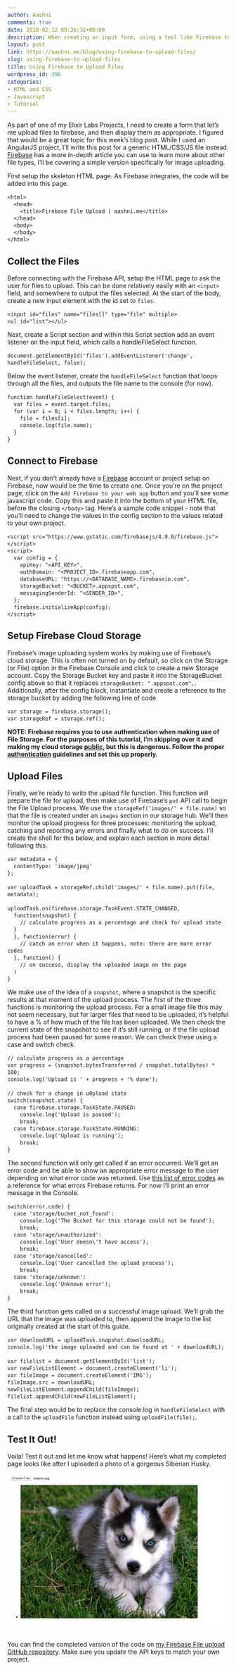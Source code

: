 ```yaml
---
author: Aashni
comments: true
date: 2018-02-12 09:26:32+00:00
description: When creating an input form, using a tool like Firebase to upload files can be extremely powerful
layout: post
link: https://aashni.me/blog/using-firebase-to-upload-files/
slug: using-firebase-to-upload-files
title: Using Firebase to Upload Files
wordpress_id: 398
categories:
- HTML and CSS
- Javascript
- Tutorial
---
```


As part of one of my Elixir Labs Projects, I need to create a form that let’s me upload files to firebase, and then display them as appropriate. I figured that would be a great topic for this week’s blog post. While I used an AngularJS project, I’ll write this post for a generic HTML/CSS/JS file instead. [Firebase](https://firebase.google.com/docs/storage/web/start) has a more in-depth article you can use to learn more about other file types, I’ll be covering a simple version specifically for image uploading.

First setup the skeleton HTML page. As Firebase integrates, the code will be added into this page.


    
    
    <html>
      <head>
        <title>Firebase File Upload | aashni.me</title>
      </head>
      <body>
      </body>
    </html>
    





## Collect the Files


Before connecting with the Firebase API, setup the HTML page to ask the user for files to upload. This can be done relatively easily with an `<input>` field, and somewhere to output the files selected. At the start of the body, create a new input element with the id set to `files`.


    
    
    <input id="files" name="files[]" type="file" multiple>
    <ul id="list"></ul>
    



Next, create a Script section and within this Script section add an event listener on the input field, which calls a handleFileSelect function.


    
    
    document.getElementById('files').addEventListener('change', handleFileSelect, false);
    



Below the event listener, create the `handleFileSelect` function that loops through all the files, and outputs the file name to the console (for now).


    
    
    function handleFileSelect(event) {
      var files = event.target.files;
      for (var i = 0; i < files.length; i++) {
        file = files[i];
        console.log(file.name);
      }
    }
    





## Connect to Firebase



Next, if you don’t already have a [Firebase](https://firebase.google.com/) account or project setup on Firebase, now would be the time to create one. Once you’re on the project page, click on the `Add Firebase to your web app` button and you’ll see some javascript code. Copy this and paste it into the bottom of your HTML file, before the closing `</body>` tag. Here’s a sample code snippet - note that you’ll need to change the values in the config section to the values related to your own project.


    
    
    <script src="https://www.gstatic.com/firebasejs/4.9.0/firebase.js"></script>
    <script>
      var config = {
        apiKey: "<API_KEY>",
        authDomain: "<PROJECT_ID>.firebaseapp.com",
        databaseURL: "https://<DATABASE_NAME>.firebaseio.com",
        storageBucket: "<BUCKET>.appspot.com",
        messagingSenderId: "<SENDER_ID>",
      };
      firebase.initializeApp(config);
    </script>
    





## Setup Firebase Cloud Storage



Firebase’s image uploading system works by making use of Firebase’s cloud storage. This is often not turned on by default, so click on the Storage (or File) option in the Firebase Console and click to create a new Storage account. Copy the Storage Bucket key and paste it into the StorageBucket config above so that it replaces `storageBucket: ".appspot.com",`. Additionally, after the config block, instantiate and create a reference to the storage bucket by adding the following line of code.


    
    
    var storage = firebase.storage();
    var storageRef = storage.ref();
    



**NOTE: Firebase requires you to use authentication when making use of File Storage. For the purposes of this tutorial, I’m skipping over it and making my cloud storage [public](https://firebase.google.com/docs/storage/security/start#sample-rules), but this is dangerous. Follow the proper [authentication](https://firebase.google.com/docs/auth) guidelines and set this up properly.**



## Upload Files



Finally, we’re ready to write the upload file function. This function will prepare the file for upload, then make use of Firebase’s `put` API call to begin the File Upload process. We use the `storageRef(‘images/‘ + file.name)` so that the file is created under an `images` section in our storage hub.  We’ll then monitor the upload progress for three processes: monitoring the upload, catching and reporting any errors and finally what to do on success. I’ll create the shell for this below, and explain each section in more detail following this.


    
    
    var metadata = {
      contentType: 'image/jpeg'
    };
    
    var uploadTask = storageRef.child('images/' + file.name).put(file, metadata);
    
    uploadTask.on(firebase.storage.TaskEvent.STATE_CHANGED,
      function(snapshot) {
        // calculate progress as a percentage and check for upload state
      }
      }, function(error) {
        // catch an error when it happens, note: there are more error codes
      }, function() {
        // on success, display the uploaded image on the page
      )
    }
    



We make use of the idea of a `snapshot`, where a snapshot is the specific results at that moment of the upload process.
The first of the three functions is monitoring the upload process. For a small image file this may not seem necessary, but for larger files that need to be uploaded, it’s helpful to have a % of how much of the file has been uploaded. We then check the current state of the snapshot to see if it’s still running, or if the file upload process had been paused for some reason. We can check these using a case and switch check.


    
    
    // calculate progress as a percentage
    var progress = (snapshot.bytesTransferred / snapshot.totalBytes) * 100;
    console.log('Upload is ' + progress + '% done');
    
    // check for a change in u0pload state
    switch(snapshot.state) {
      case firebase.storage.TaskState.PAUSED:
        console.log('Upload is paused');
        break;
      case firebase.storage.TaskState.RUNNING:
        console.log('Upload is running');
        break;
    }
    



The second function will only get called if an error occurred. We’ll get an error code and be able to show an appropriate error message to the user depending on what error code was returned. Use [this list of error codes](https://firebase.google.com/docs/storage/web/handle-errors) as a reference for what errors Firebase returns. For now I’ll print an error message in the Console.


    
    
    switch(error.code) {
      case 'storage/bucket_not_found':
        console.log('The Bucket for this storage could not be found');
        break;
      case 'storage/unauthorized':
        console.log('User doesn\'t have access');
        break;
      case 'storage/cancelled':
        console.log('User cancelled the upload process');
        break;
      case 'storage/unknown':
        console.log('Unknown error');
        break;
    }
    



The third function gets called on a successful image upload. We’ll grab the URL that the image was uploaded to, then append the image to the list originally created at the start of this guide.


    
    
    var downloadURL = uploadTask.snapshot.downloadURL;
    console.log('the image uploaded and can be found at ' + downloadURL);
    
    var filelist = document.getElementById('list');
    var newFileListElement = document.createElement('li');
    var fileImage = document.createElement('IMG');
    fileImage.src = downloadURL;
    newFileListElement.appendChild(fileImage);
    filelist.appendChild(newFileListElement);
    



The final step would be to replace the console.log in `handleFileSelect` with a call to the `uploadFile` function instead using `uploadFile(file);`.



## Test It Out!



Voila! Test it out and let me know what happens! Here’s what my completed page looks like after I uploaded a photo of a gorgeous Siberian Husky.

[![](./Screen-Shot-2018-02-12-at-4.15.04-AM.png)](./Screen-Shot-2018-02-12-at-4.15.04-AM.png)

You can find the completed version of the code on [my Firebase File upload GitHub repository](https://github.com/aashnisshah/firebasefileupload). Make sure you update the API keys to match your own project.
